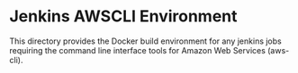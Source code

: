 # Jenkins AWSCLI Environment

This directory provides the Docker build environment for any jenkins jobs requiring the command line interface
tools for Amazon Web Services (aws-cli).
